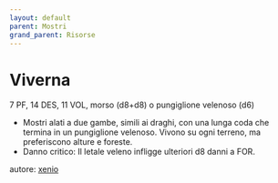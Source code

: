 ```yaml
---
layout: default
parent: Mostri
grand_parent: Risorse
---
```


# Viverna
7 PF, 14 DES, 11 VOL, morso (d8+d8) o pungiglione velenoso (d6)
- Mostri alati a due gambe, simili ai draghi, con una lunga coda che termina in un pungiglione velenoso. Vivono su ogni terreno, ma preferiscono alture e foreste.
- Danno critico: Il letale veleno infligge ulteriori d8 danni a FOR.

autore: [xenio](https://xenioinabottle.blogspot.com)
